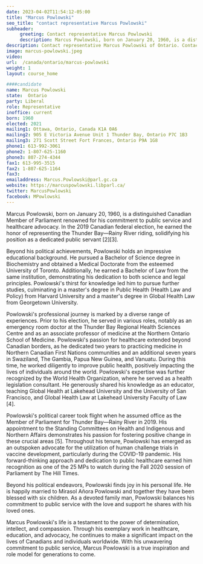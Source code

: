 ```yaml
---
date: 2023-04-02T11:54:12-05:00
title: "Marcus Powlowski"
seo_title: "contact representative Marcus Powlowski"
subheader:
     greeting: Contact representative Marcus Powlowski
     description: Marcus Powlowski, born on January 20, 1960, is a distinguished Canadian Member of Parliament renowned for his commitment to public service and healthcare advocacy.
description: Contact representative Marcus Powlowski of Ontario. Contact information for Marcus Powlowski includes email address, phone number, and mailing address.
image: marcus-powlowski.jpeg
video:
url:  /canada/ontario/marcus-powlowski
weight: 1
layout: course_home

####candidate
name: Marcus Powlowski
state:	Ontario
party: Liberal
role: Representative
inoffice: current
born: 1960
elected: 2021
mailing1: Ottawa, Ontario, Canada K1A 0A6
mailing2: 905 E Victoria Avenue Unit 1 Thunder Bay, Ontario P7C 1B3
mailing3: 271 Scott Street Fort Frances, Ontario P9A 1G8
phone1: 613-992-3061
phone2: 1-807-625-1160
phone3: 807-274-4344
fax1: 613-995-3515
fax2: 1-807-625-1164
fax3:
emailaddress: Marcus.Powlowski@parl.gc.ca
website: https://marcuspowlowski.libparl.ca/
twitter: MarcusPowlowski
facebook: MPowlowski
---
```


Marcus Powlowski, born on January 20, 1960, is a distinguished Canadian Member of Parliament renowned for his commitment to public service and healthcare advocacy. In the 2019 Canadian federal election, he earned the honor of representing the Thunder Bay—Rainy River riding, solidifying his position as a dedicated public servant [2][3].

Beyond his political achievements, Powlowski holds an impressive educational background. He pursued a Bachelor of Science degree in Biochemistry and obtained a Medical Doctorate from the esteemed University of Toronto. Additionally, he earned a Bachelor of Law from the same institution, demonstrating his dedication to both science and legal principles. Powlowski's thirst for knowledge led him to pursue further studies, culminating in a master's degree in Public Health (Health Law and Policy) from Harvard University and a master's degree in Global Health Law from Georgetown University.

Powlowski's professional journey is marked by a diverse range of experiences. Prior to his election, he served in various roles, notably as an emergency room doctor at the Thunder Bay Regional Health Sciences Centre and as an associate professor of medicine at the Northern Ontario School of Medicine. Powlowski's passion for healthcare extended beyond Canadian borders, as he dedicated two years to practicing medicine in Northern Canadian First Nations communities and an additional seven years in Swaziland, The Gambia, Papua New Guinea, and Vanuatu. During this time, he worked diligently to improve public health, positively impacting the lives of individuals around the world. Powlowski's expertise was further recognized by the World Health Organization, where he served as a health legislation consultant. He generously shared his knowledge as an educator, teaching Global Health at Lakehead University and the University of San Francisco, and Global Health Law at Lakehead University Faculty of Law [4].

Powlowski's political career took flight when he assumed office as the Member of Parliament for Thunder Bay—Rainy River in 2019. His appointment to the Standing Committees on Health and Indigenous and Northern Affairs demonstrates his passion for fostering positive change in these crucial areas [5]. Throughout his tenure, Powlowski has emerged as an outspoken advocate for the utilization of human challenge trials in vaccine development, particularly during the COVID-19 pandemic. His forward-thinking approach and dedication to public healthcare earned him recognition as one of the 25 MPs to watch during the Fall 2020 session of Parliament by The Hill Times.

Beyond his political endeavors, Powlowski finds joy in his personal life. He is happily married to Mirasol Añora Powlowski and together they have been blessed with six children. As a devoted family man, Powlowski balances his commitment to public service with the love and support he shares with his loved ones.

Marcus Powlowski's life is a testament to the power of determination, intellect, and compassion. Through his exemplary work in healthcare, education, and advocacy, he continues to make a significant impact on the lives of Canadians and individuals worldwide. With his unwavering commitment to public service, Marcus Powlowski is a true inspiration and role model for generations to come.
